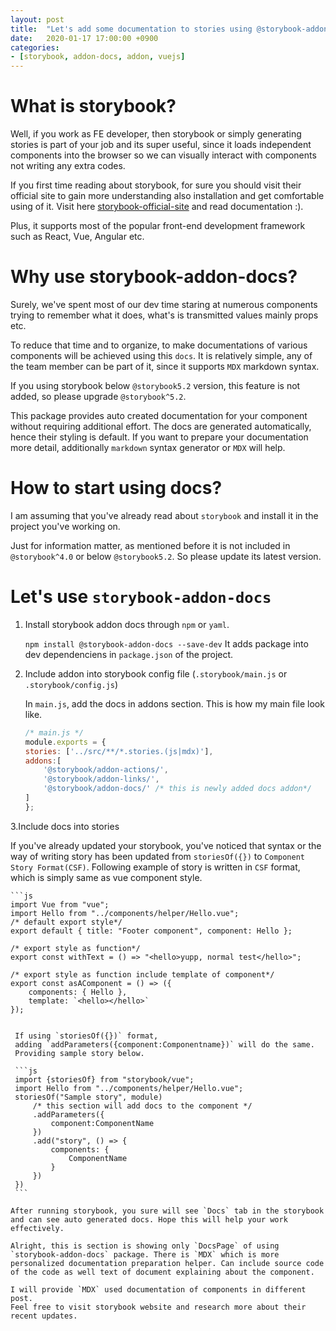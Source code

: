 ```yaml
---
layout: post
title:  "Let's add some documentation to stories using @storybook-addon-docs"
date:   2020-01-17 17:00:00 +0900
categories: 
- [storybook, addon-docs, addon, vuejs]
---
```


# What is storybook?

Well, if you work as FE developer, then storybook or simply generating stories is part of your job and its super useful, since it loads independent components into the browser so we can visually interact with components not writing any extra codes.

If you first time reading about storybook, for sure you should visit their official site to gain more understanding also installation and get comfortable using of it. Visit here [storybook-official-site](https://storybook.js.org/) and read documentation :).

Plus, it supports most of the popular front-end development framework such as React, Vue, Angular etc.

# Why use storybook-addon-docs?

Surely, we've spent most of our dev time staring at numerous components trying to remember what it does, what's is transmitted values mainly props etc.

To reduce that time and to organize, to make documentations of various components will be achieved using this `docs`. It is relatively simple, any of the team member can be part of it, since it supports `MDX` markdown syntax.

If you using storybook below `@storybook5.2` version, this feature is not added, so please upgrade `@storybook^5.2`.

This package provides auto created documentation for your component without requiring additional effort. The docs are generated automatically, hence their styling is default. If you want to prepare your documentation more detail, additionally `markdown` syntax generator or `MDX` will help.

# How to start using docs?

I am assuming that you've already read about `storybook` and install it in the project you've working on.

Just for information matter, as mentioned before it is not included in `@storybook^4.0` or below `@storybook5.2`. So please update its latest version.

# Let's use `storybook-addon-docs`

1. Install storybook addon docs through `npm` or `yaml`.
   
   `npm install @storybook-addon-docs --save-dev`
   It adds package into dev dependenciens in `package.json` of the project.
2. Include addon into storybook config file (`.storybook/main.js` or `.storybook/config.js`)


    In `main.js`, add the docs in addons section.
    This is how my main file look like.

    ```js
    /* main.js */
    module.exports = {
    stories: ['../src/**/*.stories.(js|mdx)'],
    addons:[
        '@storybook/addon-actions/',
        '@storybook/addon-links/',
        '@storybook/addon-docs/' /* this is newly added docs addon*/
    ]
    };
    ```


3.Include docs into stories

If you've already updated your storybook, you've noticed that syntax or the way of writing story has been updated from `storiesOf({})` to `Component Story Format(CSF)`. 
    Following example of story is written in `CSF` format, which is simply same as vue component style.
    
    ```js
    import Vue from "vue";
    import Hello from "../components/helper/Hello.vue";
    /* default export style*/
    export default { title: "Footer component", component: Hello };

    /* export style as function*/
    export const withText = () => "<hello>yupp, normal test</hello>";
    
    /* export style as function include template of component*/
    export const asAComponent = () => ({
        components: { Hello },
        template: `<hello></hello>`
    });
   ```

    If using `storiesOf({})` format, 
    adding `addParameters({component:Componentname})` will do the same.
    Providing sample story below.

    ```js
    import {storiesOf} from "storybook/vue";
    import Hello from "../components/helper/Hello.vue";
    storiesOf("Sample story", module)
        /* this section will add docs to the component */
        .addParameters({
            component:ComponentName
        })
        .add("story", () => {
            components: {
                ComponentName
            }
        })
    })
    ```

After running storybook, you sure will see `Docs` tab in the storybook and can see auto generated docs. Hope this will help your work effectively.

Alright, this is section is showing only `DocsPage` of using `storybook-addon-docs` package. There is `MDX` which is more personalized documentation preparation helper. Can include source code of the code as well text of document explaining about the component.

I will provide `MDX` used documentation of components in different post.
Feel free to visit storybook website and research more about their recent updates.
